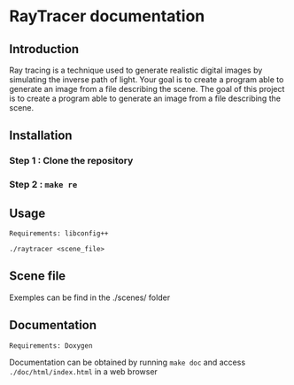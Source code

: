 # RayTracer documentation

## Introduction
Ray tracing is a technique used to generate realistic digital images by simulating the inverse path of light. Your goal is to create a program able to generate an image from a file describing the scene.
The goal of this project is to create a program able to generate an image from a file describing the scene.

## Installation
### Step 1 : Clone the repository
### Step 2 : `make re`

## Usage
`Requirements: libconfig++`

`./raytracer <scene_file>`

## Scene file
Exemples can be find in the ./scenes/ folder

## Documentation
`Requirements: Doxygen`

Documentation can be obtained by running `make doc` and access `./doc/html/index.html` in a web browser